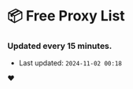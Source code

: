 # :package: Free Proxy List
### Updated every 15 minutes.

- Last updated: `2024-11-02 00:18`

:heart:
